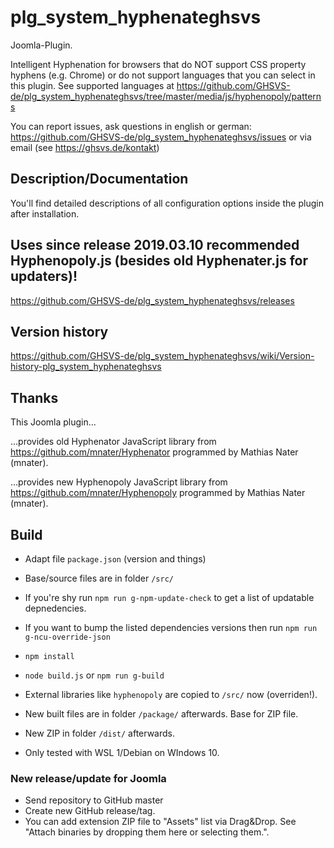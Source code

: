 # plg_system_hyphenateghsvs

Joomla-Plugin.

Intelligent Hyphenation for browsers that do NOT support CSS property hyphens (e.g. Chrome) or do not support languages that you can select in this plugin. See supported languages at https://github.com/GHSVS-de/plg_system_hyphenateghsvs/tree/master/media/js/hyphenopoly/patterns

You can report issues, ask questions in english or german: https://github.com/GHSVS-de/plg_system_hyphenateghsvs/issues or via email (see https://ghsvs.de/kontakt)

## Description/Documentation
You'll find detailed descriptions of all configuration options inside the plugin after installation.

## Uses since release 2019.03.10 **recommended** Hyphenopoly.js (besides old Hyphenater.js for updaters)!
https://github.com/GHSVS-de/plg_system_hyphenateghsvs/releases

## Version history
https://github.com/GHSVS-de/plg_system_hyphenateghsvs/wiki/Version-history-plg_system_hyphenateghsvs

## Thanks
This Joomla plugin...

...provides old Hyphenator JavaScript library from https://github.com/mnater/Hyphenator programmed by Mathias Nater (mnater).

...provides new Hyphenopoly JavaScript library from https://github.com/mnater/Hyphenopoly programmed by Mathias Nater (mnater).

## Build
- Adapt file `package.json` (version and things)
- Base/source files are in folder `/src/`
- If you're shy run `npm run g-npm-update-check` to get a list of updatable depnedencies.
- If you want to bump the listed dependencies versions then run `npm run g-ncu-override-json`
- `npm install`
- `node build.js` or `npm run g-build`

- External libraries like `hyphenopoly` are copied to `/src/` now (overriden!).
- New built files are in folder `/package/` afterwards. Base for ZIP file.
- New ZIP in folder `/dist/` afterwards.
- Only tested with WSL 1/Debian on WIndows 10.

### New release/update for Joomla
- Send repository to GitHub master
- Create new GitHub release/tag.
- You can add extension ZIP file to "Assets" list via Drag&Drop. See "Attach binaries by dropping them here or selecting them.".